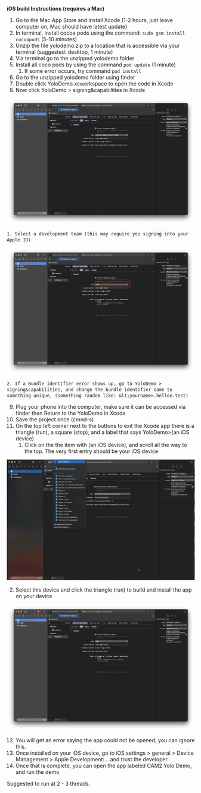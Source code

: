 **iOS build Instructions (requires a Mac)**



1. Go to the Mac App Store and install Xcode (1-2 hours, just leave computer on, Mac should have latest update)
2. In terminal, install cocoa pods using the command: ```sudo gem install cocoapods``` (5-10 minutes)
3. Unzip the file yolodemo.zip to a location that is accessible via your terminal (suggested: desktop, 1 minute)
4. Via terminal go to the unzipped yolodemo folder
5. Install all coco pods by using the command ```pod update``` (1 minute)
    1. If some error occurs, try command ```pod install```
6. Go to the unzipped yolodemo folder using finder
7. Double click YoloDemo.xcworkspace to open the code in Xcode
8. Now click YoloDemo > signing&capabilities in Xcode

![signing&capabilities](Images/image3.png "signing&capabilities")

    1. Select a development team (this may require you signing into your Apple ID)



![Selecting development team](images/image2.png "Selecting development team")


    2. If a Bundle identifier error shows up, go to YoloDemo > signing&capabilities, and change the bundle identifier name to something unique, (something random like: &lt;yourname>.helloe.test)
9. Plug your phone into the computer, make sure it can be accessed via finder then Return to the YoloDemo in Xcode
10. Save the project once (cmnd-s)
11. On the top left corner next to the buttons to exit the Xcode app there is a  triangle (run), a square (stop), and a label that says YoloDemo>(an iOS device)
    1. Click on the the item with (an iOS device), and scroll all the way to the top. The very first entry should be your iOS device



![Select device](images/image4.png "Select device")


  2. Select this device and click the triangle (run) to build and install the app on your device



![Run button](images/image1.png "Run button")


12. You will get an error saying the app could not be opened, you can ignore this.
13. Once installed on your iOS device, go to iOS settings > general > Device Management > Apple Development:…  and trust the developer
14. Once that is complete, you can open the app labeled CAM2 Yolo Demo, and run the demo

Suggested to run at 2 - 3 threads.
